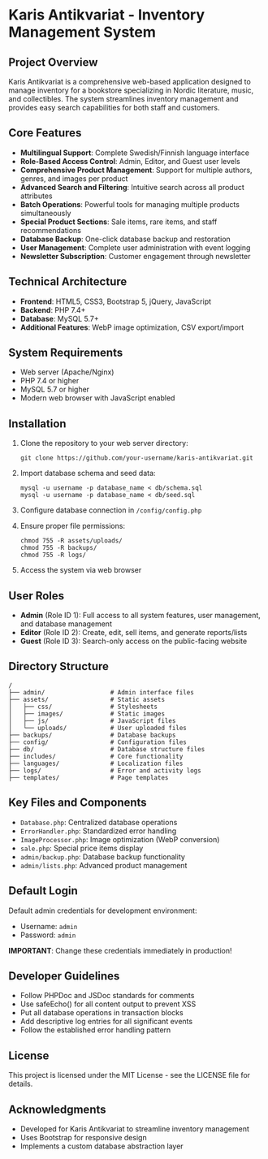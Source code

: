 # Karis Antikvariat - Inventory Management System

## Project Overview

Karis Antikvariat is a comprehensive web-based application designed to manage inventory for a bookstore specializing in Nordic literature, music, and collectibles. The system streamlines inventory management and provides easy search capabilities for both staff and customers.

## Core Features

- **Multilingual Support**: Complete Swedish/Finnish language interface
- **Role-Based Access Control**: Admin, Editor, and Guest user levels
- **Comprehensive Product Management**: Support for multiple authors, genres, and images per product
- **Advanced Search and Filtering**: Intuitive search across all product attributes
- **Batch Operations**: Powerful tools for managing multiple products simultaneously
- **Special Product Sections**: Sale items, rare items, and staff recommendations
- **Database Backup**: One-click database backup and restoration
- **User Management**: Complete user administration with event logging
- **Newsletter Subscription**: Customer engagement through newsletter

## Technical Architecture

- **Frontend**: HTML5, CSS3, Bootstrap 5, jQuery, JavaScript
- **Backend**: PHP 7.4+
- **Database**: MySQL 5.7+
- **Additional Features**: WebP image optimization, CSV export/import

## System Requirements

- Web server (Apache/Nginx)
- PHP 7.4 or higher
- MySQL 5.7 or higher
- Modern web browser with JavaScript enabled

## Installation

1. Clone the repository to your web server directory:
   ```
   git clone https://github.com/your-username/karis-antikvariat.git
   ```

2. Import database schema and seed data:
   ```
   mysql -u username -p database_name < db/schema.sql
   mysql -u username -p database_name < db/seed.sql
   ```

3. Configure database connection in `/config/config.php`

4. Ensure proper file permissions:
   ```
   chmod 755 -R assets/uploads/
   chmod 755 -R backups/
   chmod 755 -R logs/
   ```

5. Access the system via web browser

## User Roles

- **Admin** (Role ID 1): Full access to all system features, user management, and database management
- **Editor** (Role ID 2): Create, edit, sell items, and generate reports/lists
- **Guest** (Role ID 3): Search-only access on the public-facing website

## Directory Structure

```
/
├── admin/                  # Admin interface files
├── assets/                 # Static assets
│   ├── css/                # Stylesheets
│   ├── images/             # Static images
│   ├── js/                 # JavaScript files
│   └── uploads/            # User uploaded files
├── backups/                # Database backups
├── config/                 # Configuration files
├── db/                     # Database structure files
├── includes/               # Core functionality
├── languages/              # Localization files
├── logs/                   # Error and activity logs
├── templates/              # Page templates
```

## Key Files and Components

- `Database.php`: Centralized database operations
- `ErrorHandler.php`: Standardized error handling
- `ImageProcessor.php`: Image optimization (WebP conversion)
- `sale.php`: Special price items display
- `admin/backup.php`: Database backup functionality
- `admin/lists.php`: Advanced product management

## Default Login

Default admin credentials for development environment:
- Username: `admin`
- Password: `admin`

**IMPORTANT**: Change these credentials immediately in production!

## Developer Guidelines

- Follow PHPDoc and JSDoc standards for comments
- Use safeEcho() for all content output to prevent XSS
- Put all database operations in transaction blocks
- Add descriptive log entries for all significant events
- Follow the established error handling pattern

## License

This project is licensed under the MIT License - see the LICENSE file for details.

## Acknowledgments

- Developed for Karis Antikvariat to streamline inventory management
- Uses Bootstrap for responsive design
- Implements a custom database abstraction layer

